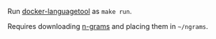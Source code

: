 Run [docker-languagetool](https://github.com/silvio/docker-languagetool) as `make run`.

Requires downloading [n-grams](https://github.com/silvio/docker-languagetool#ngram-support) and placing them in `~/ngrams`.
